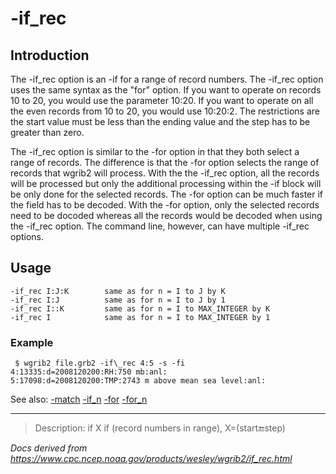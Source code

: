 # -if_rec

## Introduction

The -if_rec option is an -if for a range of record numbers.
The -if_rec option uses the same syntax as the "for" option.
If you want to operate on
records 10 to 20, you would use the parameter 10:20.
If you want to operate on all the even records from 10 to 20, you would
use 10:20:2. The restrictions are the start value must be less than
the ending value and the step has to be greater than zero.

The -if_rec option is similar to the
-for option in that they both select a range of records.
The difference is that the -for option selects the range
of records that wgrib2 will process. With the
the -if_rec option, all the records will be processed
but only the additional processing within the -if block will be only
done for the selected records. The -for option can be much
faster if the field has to be decoded. With the -for option,
only the selected records need to be docoded whereas all the records would be decoded
when using the -if_rec option. The command line, however,
can have multiple -if_rec options.

## Usage

```
-if_rec I:J:K        same as for n = I to J by K
-if_rec I:J          same as for n = I to J by 1
-if_rec I::K         same as for n = I to MAX_INTEGER by K
-if_rec I            same as for n = I to MAX_INTEGER by 1
```

### Example

```
 $ wgrib2 file.grb2 -if\_rec 4:5 -s -fi
4:13335:d=2008120200:RH:750 mb:anl:
5:17098:d=2008120200:TMP:2743 m above mean sea level:anl:
```

See also: [-match](./match.md)
[-if_n](./if_n.md)
[-for](./for.md)
[-for_n](./for_n.md)

---

> Description: if X if (record numbers in range), X=(start:end:step)

_Docs derived from <https://www.cpc.ncep.noaa.gov/products/wesley/wgrib2/if_rec.html>_
